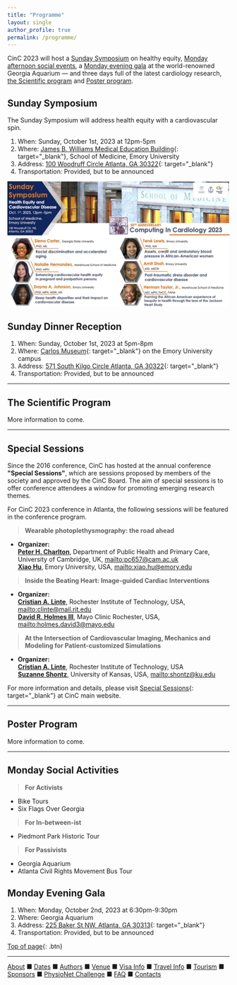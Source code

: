 ```yaml
---
title: "Programme"
layout: single
author_profile: true
permalink: /programme/
---
```

<a name="top"></a>

CinC 2023 will host a [Sunday Symposium](../programme/#sunday) on healthy equity, [Monday afternoon social events](../programme/#social), a [Monday evening gala](../programme/#gala) at the world-renowned Georgia Aquarium — and three days full of the latest cardiology research, [the Scientific program](../programme/#scientific) and [Poster program](../programme/#poster).

## <a name="sunday"></a>Sunday Symposium

The Sunday Symposium will address health equity with a cardiovascular spin.

1. When: Sunday, October 1st, 2023 at 12pm-5pm
2. Where: [James B. Williams Medical Education Building](https://www.med.emory.edu/about/location/directions/index.html){: target="_blank"}, School of Medicine, Emory University
3. Address: [100 Woodruff Circle Atlanta, GA 30322](https://goo.gl/maps/s3ojFmzesXYqnWjG7){: target="_blank"}
4. Transportation: Provided, but to be announced

![Sunday Symposium Flyer](../assets/img/flyer_landscape.jpeg)

## Sunday Dinner Reception

1. When: Sunday, October 1st, 2023 at 5pm-8pm
2. Where: [Carlos Museum](https://carlos.emory.edu/){: target="_blank"} on the Emory University campus
3. Address: [571 South Kilgo Circle Atlanta, GA 30322](https://goo.gl/maps/199kRV6W3es9JHre7){: target="_blank"}
4. Transportation: Provided, but to be announced

---

## <a name="scientific"></a>The Scientific Program

More information to come.

---

## <a name="special"></a>Special Sessions
Since the 2016 conference, CinC has hosted at the annual conference **"Special Sessions"**, which are sessions proposed by members of the society and approved by the CinC Board. The aim of special sessions is to offer conference attendees a window for promoting emerging research themes.

For CinC 2023 conference in Atlanta, the following sessions will be featured in the conference program.
> **Wearable photoplethysmography: the road ahead**

  - **Organizer:**\
    <u><strong>Peter H. Charlton</strong></u>, Department of Public Health and Primary Care, University of Cambridge, UK, <mailto:pc657@cam.ac.uk>\
    <u><strong>Xiao Hu</strong></u>, Emory University, USA, <mailto:xiao.hu@emory.edu>

> **Inside the Beating Heart: Image-guided Cardiac Interventions**

  - **Organizer:**\
    <u><strong>Cristian A. Linte</strong></u>, Rochester Institute of Technology, USA, <mailto:clinte@mail.rit.edu>\
    <u><strong>David R. Holmes III</strong></u>, Mayo Clinic Rochester, USA, <mailto:holmes.david3@mayo.edu>

> **At the Intersection of Cardiovascular Imaging, Mechanics and Modeling for Patient-customized Simulations**

  - **Organizer:**\
    <u><strong>Cristian A. Linte</strong></u>, Rochester Institute of Technology, USA\
    <u><strong>Suzanne Shontz</strong></u>, University of Kansas, USA, <mailto:shontz@ku.edu>

For more information and details, please visit [Special Sessions](https://cinc.org/special-sessions-2/){: target="_blank"} at CinC main website.

---

## <a name="poster"></a>Poster Program
More information to come.

---

## <a name="social"></a>Monday Social Activities

> **For Activists**

- Bike Tours
- Six Flags Over Georgia

> **For In-between-ist**

- Piedmont Park Historic Tour

> **For Passivists**

- Georgia Aquarium
- Atlanta Civil Rights Movement Bus Tour

## <a name="gala"></a>Monday Evening Gala

1. When: Monday, October 2nd, 2023 at 6:30pm-9:30pm
2. Where: Georgia Aquarium
3. Address: [225 Baker St NW, Atlanta, GA 30313](https://goo.gl/maps/WfdYNNkQCZUf5pgU6){: target="_blank"}
4. Transportation: Provided, but to be announced

[Top of page](#top){: .btn}

---

[About](../about/) &#9632; [Dates](../dates/) &#9632; [Authors](../authors) &#9632; [Venue](../venue/) &#9632; [Visa Info](../visa) &#9632; [Travel Info](../travel) &#9632; [Tourism](../tourism/) &#9632; [Sponsors](../sponsors/) &#9632; [PhysioNet Challenge](../challenge/) &#9632; [FAQ](../faq/) &#9632; [Contacts](../contact/)
